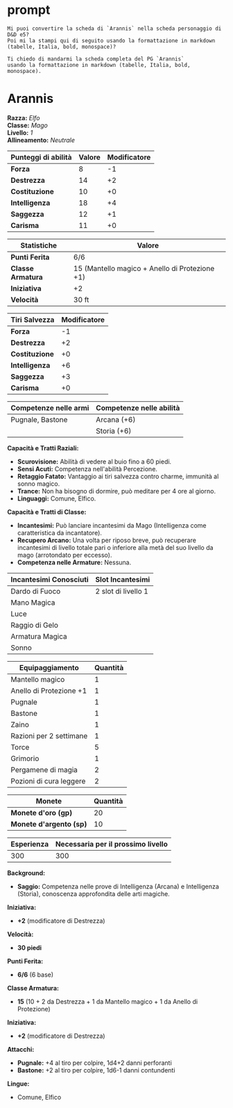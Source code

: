 # prompt

```
Mi puoi convertire la scheda di `Arannis` nella scheda personaggio di D&D e5? 
Poi mi la stampi qui di seguito usando la formattazione in markdown (tabelle, Italia, bold, monospace)?
```

```
Ti chiedo di mandarmi la scheda completa del PG `Arannis`
usando la formattazione in markdown (tabelle, Italia, bold, monospace).
```

# Arannis

**Razza:** *Elfo*  
**Classe:** *Mago*  
**Livello:** *1*  
**Allineamento:** *Neutrale*  

| **Punteggi di abilità** | **Valore** | **Modificatore** |
| --- | --- | --- |
| **Forza** | 8 | -1 |
| **Destrezza** | 14 | +2 |
| **Costituzione** | 10 | +0 |
| **Intelligenza** | 18 | +4 |
| **Saggezza** | 12 | +1 |
| **Carisma** | 11 | +0 |

| **Statistiche** | **Valore** |
| --- | --- |
| **Punti Ferita** | 6/6 |
| **Classe Armatura** | 15 (Mantello magico + Anello di Protezione +1) |
| **Iniziativa** | +2 |
| **Velocità** | 30 ft |

| **Tiri Salvezza** | **Modificatore** |
| --- | --- |
| **Forza** | -1 |
| **Destrezza** | +2 |
| **Costituzione** | +0 |
| **Intelligenza** | +6 |
| **Saggezza** | +3 |
| **Carisma** | +0 |

| **Competenze nelle armi** | **Competenze nelle abilità** |
| --- | --- |
| Pugnale, Bastone | Arcana (+6) |
| | Storia (+6) |

**Capacità e Tratti Raziali:**
- **Scurovisione:** Abilità di vedere al buio fino a 60 piedi.
- **Sensi Acuti:** Competenza nell'abilità Percezione.
- **Retaggio Fatato:** Vantaggio ai tiri salvezza contro charme, immunità al sonno magico.
- **Trance:** Non ha bisogno di dormire, può meditare per 4 ore al giorno.
- **Linguaggi:** Comune, Elfico.

**Capacità e Tratti di Classe:**
- **Incantesimi:** Può lanciare incantesimi da Mago (Intelligenza come caratteristica da incantatore).
- **Recupero Arcano:** Una volta per riposo breve, può recuperare incantesimi di livello totale pari o inferiore alla metà del suo livello da mago (arrotondato per eccesso).
- **Competenza nelle Armature:** Nessuna.

| **Incantesimi Conosciuti** | **Slot Incantesimi** |
| --- | --- |
| Dardo di Fuoco | 2 slot di livello 1 |
| Mano Magica | |
| Luce | |
| Raggio di Gelo | |
| Armatura Magica | |
| Sonno | |

| **Equipaggiamento** | **Quantità** |
| --- | --- |
| Mantello magico | 1 |
| Anello di Protezione +1 | 1 |
| Pugnale | 1 |
| Bastone | 1 |
| Zaino | 1 |
| Razioni per 2 settimane | 1 |
| Torce | 5 |
| Grimorio | 1 |
| Pergamene di magia | 2 |
| Pozioni di cura leggere | 2 |

| **Monete** | **Quantità** |
| --- | --- |
| **Monete d'oro (gp)** | 20 |
| **Monete d'argento (sp)** | 10 |

| **Esperienza** | **Necessaria per il prossimo livello** |
| --- | --- |
| 300 | 300 |

**Background:**
- **Saggio:** Competenza nelle prove di Intelligenza (Arcana) e Intelligenza (Storia), conoscenza approfondita delle arti magiche.

**Iniziativa:**
- **+2** (modificatore di Destrezza)

**Velocità:**
- **30 piedi**

**Punti Ferita:**
- **6/6** (6 base)

**Classe Armatura:**
- **15** (10 + 2 da Destrezza + 1 da Mantello magico + 1 da Anello di Protezione)

**Iniziativa:**
- **+2** (modificatore di Destrezza)

**Attacchi:**
- **Pugnale:** +4 al tiro per colpire, 1d4+2 danni perforanti
- **Bastone:** +2 al tiro per colpire, 1d6-1 danni contundenti

**Lingue:**
- Comune, Elfico